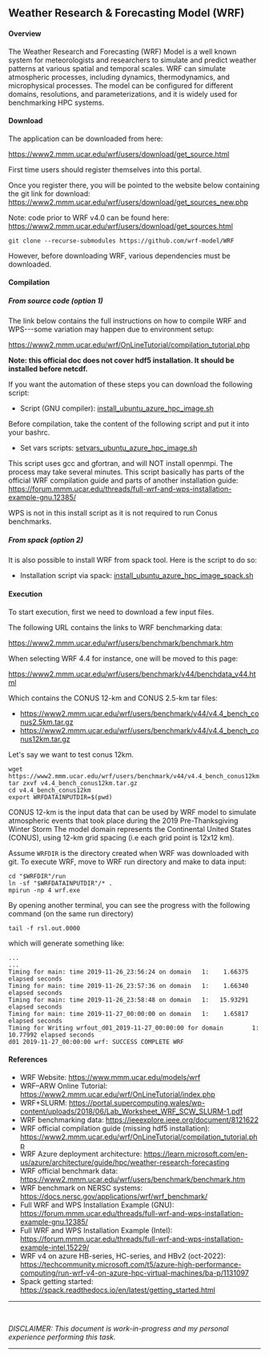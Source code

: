 ## Weather Research & Forecasting Model (WRF)


#### Overview

The Weather Research and Forecasting (WRF) Model is a well known system for
meteorologists and researchers to simulate and predict weather patterns at
various spatial and temporal scales. WRF can simulate atmospheric processes,
including dynamics, thermodynamics, and microphysical processes. The model can
be configured for different domains, resolutions, and parameterizations, and it
is widely used for benchmarking HPC systems.


#### Download

The application can be downloaded from here:

<https://www2.mmm.ucar.edu/wrf/users/download/get_source.html>

First time users should register themselves into this portal.

Once you register there, you will be pointed to the website below containing the
git link for download:
<https://www2.mmm.ucar.edu/wrf/users/download/get_sources_new.php>

Note: code prior to WRF v4.0 can be found here:
<https://www2.mmm.ucar.edu/wrf/users/download/get_sources.html>

```
git clone --recurse-submodules https://github.com/wrf-model/WRF
```


However, before downloading WRF, various dependencies must be downloaded.

#### Compilation


##### From source code (option 1)

The link below contains the full instructions on how to compile WRF and
WPS---some variation may happen due to environment setup:

<https://www2.mmm.ucar.edu/wrf/OnLineTutorial/compilation_tutorial.php>

**Note: this official doc does not cover hdf5 installation. It should be installed
before netcdf.**


If you want the automation of these steps you can download the following script:

- Script (GNU compiler): [install_ubuntu_azure_hpc_image.sh](install_ubuntu_azure_hpc_image.sh)


Before compilation, take the content of the following script and put it into
your bashrc.

- Set vars scripts:
  [setvars_ubuntu_azure_hpc_image.sh](setvars_ubuntu_azure_hpc_image.sh)

This script uses gcc and gfortran, and will NOT install openmpi. The process may
take several minutes. This script basically has parts of the official WRF
compilation guide and parts of another installation guide:
<https://forum.mmm.ucar.edu/threads/full-wrf-and-wps-installation-example-gnu.12385/>

WPS is not in this install script as it is not required to run Conus benchmarks.


##### From spack (option 2)

It is also possible to install WRF from spack tool. Here is the script to do so:

- Installation script via spack:
[install_ubuntu_azure_hpc_image_spack.sh](install_ubuntu_azure_hpc_image_spack.sh)



#### Execution

To start execution, first we need to download a few input files.

The following URL contains the links to WRF benchmarking data:

<https://www2.mmm.ucar.edu/wrf/users/benchmark/benchmark.htm>

When selecting WRF 4.4 for instance, one will be moved to this page:

<https://www2.mmm.ucar.edu/wrf/users/benchmark/v44/benchdata_v44.html>

Which contains the CONUS 12-km and CONUS 2.5-km tar files:

- <https://www2.mmm.ucar.edu/wrf/users/benchmark/v44/v4.4_bench_conus2.5km.tar.gz>
- <https://www2.mmm.ucar.edu/wrf/users/benchmark/v44/v4.4_bench_conus12km.tar.gz>


Let's say we want to test conus 12km.


```
wget https://www2.mmm.ucar.edu/wrf/users/benchmark/v44/v4.4_bench_conus12km.tar.gz
tar zxvf v4.4_bench_conus12km.tar.gz
cd v4.4_bench_conus12km
export WRFDATAINPUTDIR=$(pwd)
```

CONUS 12-km is the input data that can be used by WRF model to simulate
atmospheric events that took place during the 2019 Pre-Thanksgiving Winter Storm
The model domain represents the Continental United States (CONUS), using 12-km
grid spacing (i.e each grid point is 12x12 km).

Assume `WRFDIR` is the directory created when WRF was downloaded with git. To
execute WRF, move to WRF run directory and make to data input:

```
cd "$WRFDIR"/run
ln -sf "$WRFDATAINPUTDIR"/* .
mpirun -np 4 wrf.exe
```

By opening another terminal, you can see the progress with the following command
(on the same run directory)

```
tail -f rsl.out.0000
```

which will generate something like:

```
...
...
Timing for main: time 2019-11-26_23:56:24 on domain   1:    1.66375 elapsed seconds
Timing for main: time 2019-11-26_23:57:36 on domain   1:    1.66340 elapsed seconds
Timing for main: time 2019-11-26_23:58:48 on domain   1:   15.93291 elapsed seconds
Timing for main: time 2019-11-27_00:00:00 on domain   1:    1.65817 elapsed seconds
Timing for Writing wrfout_d01_2019-11-27_00:00:00 for domain        1:   10.77992 elapsed seconds
d01 2019-11-27_00:00:00 wrf: SUCCESS COMPLETE WRF
```



#### References
- WRF Website: <https://www.mmm.ucar.edu/models/wrf>
- WRF–ARW Online Tutorial: <https://www2.mmm.ucar.edu/wrf/OnLineTutorial/index.php>
- WRF+SLURM: <https://portal.supercomputing.wales/wp-content/uploads/2018/06/Lab_Worksheet_WRF_SCW_SLURM-1.pdf>
- WRF benchmarking data: <https://ieeexplore.ieee.org/document/8121622>
- WRF official compilation guide (missing hdf5 installation):
  <https://www2.mmm.ucar.edu/wrf/OnLineTutorial/compilation_tutorial.php>
- WRF Azure deployment architecture:
  <https://learn.microsoft.com/en-us/azure/architecture/guide/hpc/weather-research-forecasting>
- WRF official benchmark data:
  <https://www2.mmm.ucar.edu/wrf/users/benchmark/benchmark.htm>
- WRF benchmark on NERSC systems: <https://docs.nersc.gov/applications/wrf/wrf_benchmark/>
- Full WRF and WPS Installation Example (GNU):
<https://forum.mmm.ucar.edu/threads/full-wrf-and-wps-installation-example-gnu.12385/>
- Full WRF and WPS Installation Example (Intel):
<https://forum.mmm.ucar.edu/threads/full-wrf-and-wps-installation-example-intel.15229/>
- WRF v4 on azure HB-series, HC-series, and HBv2 (oct-2022):
  <https://techcommunity.microsoft.com/t5/azure-high-performance-computing/run-wrf-v4-on-azure-hpc-virtual-machines/ba-p/1131097>
- Spack getting started:
  <https://spack.readthedocs.io/en/latest/getting_started.html>

---
<br>

*DISCLAIMER: This document is work-in-progress and my personal experience
performing this task.*

---


